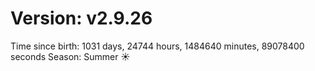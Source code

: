 # Version: v2.9.26
Time since birth: 1031 days, 24744 hours, 1484640 minutes, 89078400 seconds
Season: Summer ☀️
